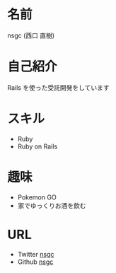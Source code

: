 # 名前

nsgc (西口 直樹)

# 自己紹介

Rails を使った受託開発をしています

# スキル

- Ruby
- Ruby on Rails

# 趣味

- Pokemon GO
- 家でゆっくりお酒を飲む

# URL

- Twitter [nsgc](https://twitter.com/nsgc)
- Github [nsgc](https://github.com/nsgc)
